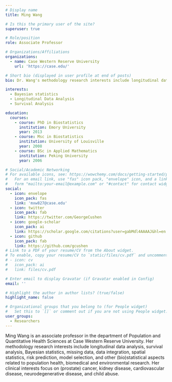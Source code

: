 ```yaml
---
# Display name
title: Ming Wang

# Is this the primary user of the site?
superuser: true

# Role/position
role: Associate Professor

# Organizations/Affiliations
organizations:
  - name: Case Western Reserve University
    url: 'https://case.edu/'

# Short bio (displayed in user profile at end of posts)
bio: Dr. Wang's methodology research interests include longitudinal data analysis, survival analysis, Bayesian statistics, missing data, data integration, spatial statistics, risk prediction, model selection, and other (bio)statistical aspects related to population health, biomedical and environmental research. Her clinical interests focus on (prostate) cancer, kidney disease, cardiovascular disease, neurodegenerative disease, and child abuse. 

interests:
  - Bayesian statistics
  - Longitudinal Data Analysis
  - Survival Analysis

education:
  courses:
    - course: PhD in Biostatistics
      institution: Emory University
      year: 2013
    - course: Msc in Biostatistics
      institution: University of Louisville
      year: 2008
    - course: BSc in Applied Mathematics
      institution: Peking University
      year: 2006

# Social/Academic Networking
# For available icons, see: https://wowchemy.com/docs/getting-started/page-builder/#icons
#   For an email link, use "fas" icon pack, "envelope" icon, and a link in the
#   form "mailto:your-email@example.com" or "#contact" for contact widget.
social:
  - icon: envelope
    icon_pack: fas
    link: 'mxw827@case.edu'
  - icon: twitter
    icon_pack: fab
    link: https://twitter.com/GeorgeCushen
  - icon: google-scholar
    icon_pack: ai
    link: https://scholar.google.com/citations?user=gabMdl4AAAAJ&hl=en
  - icon: github
    icon_pack: fab
    link: https://github.com/gcushen
# Link to a PDF of your resume/CV from the About widget.
# To enable, copy your resume/CV to `static/files/cv.pdf` and uncomment the lines below.
# - icon: cv
#   icon_pack: ai
#   link: files/cv.pdf

# Enter email to display Gravatar (if Gravatar enabled in Config)
email: ''

# Highlight the author in author lists? (true/false)
highlight_name: false

# Organizational groups that you belong to (for People widget)
#   Set this to `[]` or comment out if you are not using People widget.
user_groups:
  - Researchers
---
```


Ming Wang is an associate professor in the department of Population and Quantitative Health Sciences at Case Western Reserve University. Her methodology research interests include longitudinal data analysis, survival analysis, Bayesian statistics, missing data, data integration, spatial statistics, risk prediction, model selection, and other (bio)statistical aspects related to population health, biomedical and environmental research. Her clinical interests focus on (prostate) cancer, kidney disease, cardiovascular disease, neurodegenerative disease, and child abuse. 


